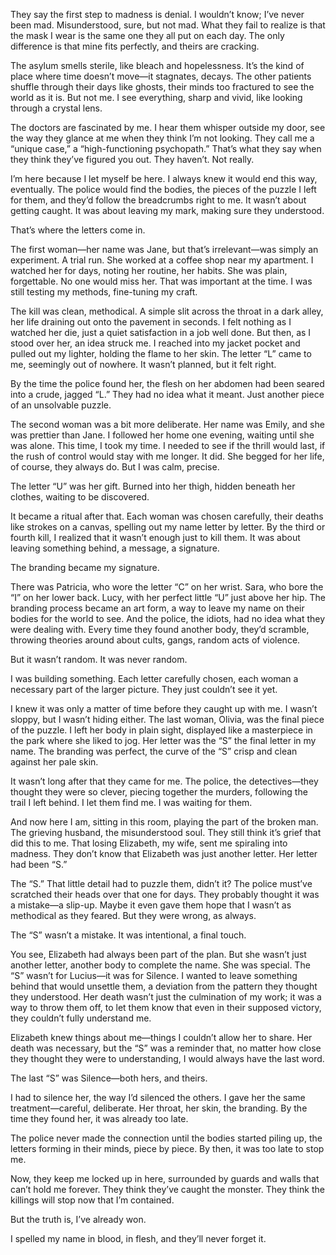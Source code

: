They say the first step to madness is denial. I wouldn’t know; I’ve never been mad. Misunderstood, sure, but not mad. What they fail to realize is that the mask I wear is the same one they all put on each day. The only difference is that mine fits perfectly, and theirs are cracking.

The asylum smells sterile, like bleach and hopelessness. It’s the kind of place where time doesn’t move—it stagnates, decays. The other patients shuffle through their days like ghosts, their minds too fractured to see the world as it is. But not me. I see everything, sharp and vivid, like looking through a crystal lens.

The doctors are fascinated by me. I hear them whisper outside my door, see the way they glance at me when they think I’m not looking. They call me a “unique case,” a “high-functioning psychopath.” That’s what they say when they think they’ve figured you out. They haven’t. Not really.

I’m here because I let myself be here. I always knew it would end this way, eventually. The police would find the bodies, the pieces of the puzzle I left for them, and they’d follow the breadcrumbs right to me. It wasn’t about getting caught. It was about leaving my mark, making sure they understood.

That’s where the letters come in.

The first woman—her name was Jane, but that’s irrelevant—was simply an experiment. A trial run. She worked at a coffee shop near my apartment. I watched her for days, noting her routine, her habits. She was plain, forgettable. No one would miss her. That was important at the time. I was still testing my methods, fine-tuning my craft.

The kill was clean, methodical. A simple slit across the throat in a dark alley, her life draining out onto the pavement in seconds. I felt nothing as I watched her die, just a quiet satisfaction in a job well done. But then, as I stood over her, an idea struck me. I reached into my jacket pocket and pulled out my lighter, holding the flame to her skin. The letter “L” came to me, seemingly out of nowhere. It wasn’t planned, but it felt right.

By the time the police found her, the flesh on her abdomen had been seared into a crude, jagged “L.” They had no idea what it meant. Just another piece of an unsolvable puzzle.

The second woman was a bit more deliberate. Her name was Emily, and she was prettier than Jane. I followed her home one evening, waiting until she was alone. This time, I took my time. I needed to see if the thrill would last, if the rush of control would stay with me longer. It did. She begged for her life, of course, they always do. But I was calm, precise.

The letter “U” was her gift. Burned into her thigh, hidden beneath her clothes, waiting to be discovered.

It became a ritual after that. Each woman was chosen carefully, their deaths like strokes on a canvas, spelling out my name letter by letter. By the third or fourth kill, I realized that it wasn’t enough just to kill them. It was about leaving something behind, a message, a signature.

The branding became my signature.

There was Patricia, who wore the letter “C” on her wrist. Sara, who bore the “I” on her lower back. Lucy, with her perfect little “U” just above her hip. The branding process became an art form, a way to leave my name on their bodies for the world to see. And the police, the idiots, had no idea what they were dealing with. Every time they found another body, they’d scramble, throwing theories around about cults, gangs, random acts of violence.

But it wasn’t random. It was never random.

I was building something. Each letter carefully chosen, each woman a necessary part of the larger picture. They just couldn’t see it yet.

I knew it was only a matter of time before they caught up with me. I wasn’t sloppy, but I wasn’t hiding either. The last woman, Olivia, was the final piece of the puzzle. I left her body in plain sight, displayed like a masterpiece in the park where she liked to jog. Her letter was the “S” the final letter in my name. The branding was perfect, the curve of the “S” crisp and clean against her pale skin.

It wasn’t long after that they came for me. The police, the detectives—they thought they were so clever, piecing together the murders, following the trail I left behind. I let them find me. I was waiting for them.

And now here I am, sitting in this room, playing the part of the broken man. The grieving husband, the misunderstood soul. They still think it’s grief that did this to me. That losing Elizabeth, my wife, sent me spiraling into madness. They don’t know that Elizabeth was just another letter. Her letter had been “S.”

The “S.” That little detail had to puzzle them, didn’t it? The police must’ve scratched their heads over that one for days. They probably thought it was a mistake—a slip-up. Maybe it even gave them hope that I wasn’t as methodical as they feared. But they were wrong, as always.

The “S” wasn’t a mistake. It was intentional, a final touch.

You see, Elizabeth had always been part of the plan. But she wasn’t just another letter, another body to complete the name. She was special. The “S” wasn’t for Lucius—it was for Silence. I wanted to leave something behind that would unsettle them, a deviation from the pattern they thought they understood. Her death wasn’t just the culmination of my work; it was a way to throw them off, to let them know that even in their supposed victory, they couldn’t fully understand me.

Elizabeth knew things about me—things I couldn’t allow her to share. Her death was necessary, but the “S” was a reminder that, no matter how close they thought they were to understanding, I would always have the last word.

The last “S” was Silence—both hers, and theirs.

I had to silence her, the way I’d silenced the others. I gave her the same treatment—careful, deliberate. Her throat, her skin, the branding. By the time they found her, it was already too late.

The police never made the connection until the bodies started piling up, the letters forming in their minds, piece by piece. By then, it was too late to stop me.

Now, they keep me locked up in here, surrounded by guards and walls that can’t hold me forever. They think they’ve caught the monster. They think the killings will stop now that I’m contained.

But the truth is, I’ve already won.

I spelled my name in blood, in flesh, and they’ll never forget it.